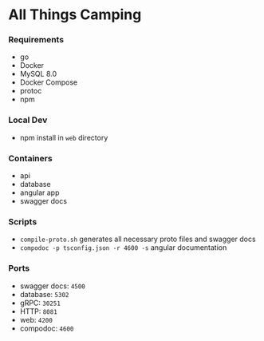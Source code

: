 # All Things Camping

### Requirements
* go
* Docker
* MySQL 8.0
* Docker Compose
* protoc
* npm

### Local Dev
* npm install in `web` directory

### Containers
* api
* database
* angular app
* swagger docs

### Scripts
* `compile-proto.sh` generates all necessary proto files and swagger docs
* `compodoc -p tsconfig.json -r 4600 -s` angular documentation


### Ports
* swagger docs: `4500`
* database: `5302`
* gRPC: `30251`
* HTTP: `8081`
* web: `4200`
* compodoc: `4600`